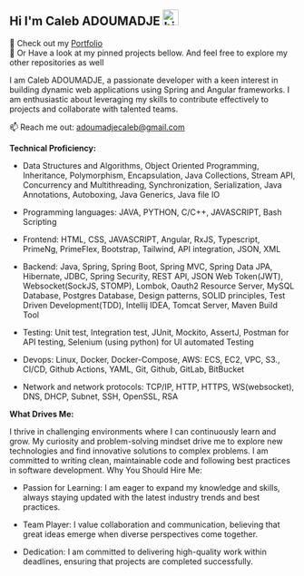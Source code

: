 ## Hi I'm Caleb ADOUMADJE <img src="https://user-images.githubusercontent.com/1303154/88677602-1635ba80-d120-11ea-84d8-d263ba5fc3c0.gif" width="28px" height="28px" alt="hi">

🚀 Check out my [Portfolio](http://caleb-portfolio-website.s3-website.eu-central-1.amazonaws.com/) <br>
:briefcase: Or Have a look at my pinned projects bellow. And feel free to explore my other repositories as well

I am Caleb ADOUMADJE, a passionate developer with a keen interest in building dynamic web applications using Spring and Angular frameworks. I am enthusiastic about leveraging my skills to contribute effectively to projects and collaborate with talented teams.

:mailbox: Reach me out: adoumadjecaleb@gmail.com

**Technical Proficiency:**<br>
- Data Structures and Algorithms, Object Oriented Programming, Inheritance, Polymorphism, Encapsulation, Java Collections, Stream API, Concurrency and Multithreading,
Synchronization, Serialization, Java Annotations, Autoboxing, Java Generics, Java file IO <br>

- Programming languages: JAVA, PYTHON, C/C++, JAVASCRIPT, Bash Scripting <br>

- Frontend: HTML, CSS, JAVASCRIPT, Angular, RxJS, Typescript, PrimeNg, PrimeFlex, Bootstrap, Tailwind, API integration, JSON, XML <br>

- Backend: Java, Spring, Spring Boot, Spring MVC, Spring Data JPA, Hibernate, JDBC, Spring Security, REST API, JSON Web Token(JWT), Websocket(SockJS, STOMP),
  Lombok, Oauth2 Resource Server, MySQL Database, Postgres Database, Design patterns, SOLID principles, Test Driven Development(TDD), Intellij IDEA, Tomcat Server,
  Maven Build Tool <br>
  
- Testing: Unit test, Integration test, JUnit, Mockito, AssertJ, Postman for API testing, Selenium (using python) for UI automated Testing <br>

- Devops: Linux, Docker, Docker-Compose, AWS: ECS, EC2, VPC, S3., CI/CD, Github Actions, YAML, Git, Github, GitLab, BitBucket <br>

- Network and network protocols: TCP/IP, HTTP, HTTPS, WS(websocket), DNS, DHCP, Subnet, SSH, OpenSSL, RSA

**What Drives Me:**

I thrive in challenging environments where I can continuously learn and grow. My curiosity and problem-solving mindset drive me to explore new technologies and find innovative solutions to complex problems. I am committed to writing clean, maintainable code and following best practices in software development.
Why You Should Hire Me:

- Passion for Learning: I am eager to expand my knowledge and skills, always staying updated with the latest industry trends and best practices.

- Team Player: I value collaboration and communication, believing that great ideas emerge when diverse perspectives come together.

- Dedication: I am committed to delivering high-quality work within deadlines, ensuring that projects are completed successfully.

